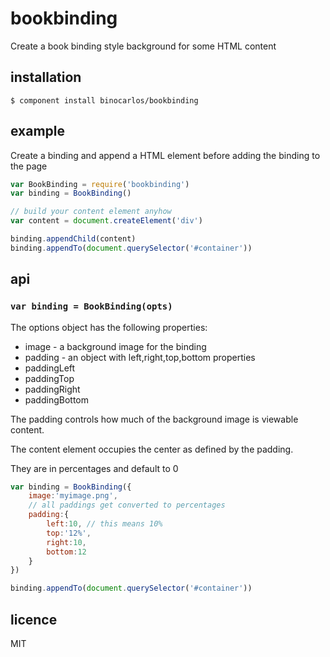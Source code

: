 bookbinding
===========

Create a book binding style background for some HTML content

## installation

```
$ component install binocarlos/bookbinding
```

## example

Create a binding and append a HTML element before adding the binding to the page

```js
var BookBinding = require('bookbinding')
var binding = BookBinding()

// build your content element anyhow
var content = document.createElement('div')

binding.appendChild(content)
binding.appendTo(document.querySelector('#container'))
```

## api

### `var binding = BookBinding(opts)`

The options object has the following properties:

 * image - a background image for the binding
 * padding - an object with left,right,top,bottom properties
 * paddingLeft
 * paddingTop
 * paddingRight
 * paddingBottom
 
The padding controls how much of the background image is viewable content.

The content element occupies the center as defined by the padding.

They are in percentages and default to 0

```js
var binding = BookBinding({
	image:'myimage.png',
	// all paddings get converted to percentages
	padding:{
		left:10, // this means 10%
		top:'12%',
		right:10,
		bottom:12
	}
})

binding.appendTo(document.querySelector('#container'))
```

## licence
MIT